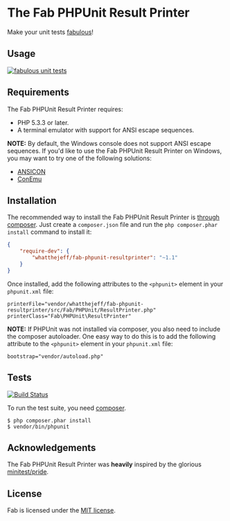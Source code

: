 The Fab PHPUnit Result Printer
==============================

Make your unit tests [fabulous](https://github.com/whatthejeff/fab)!

## Usage

[![fabulous unit tests](https://github.com/whatthejeff/fab-phpunit-resultprinter/raw/master/fab.png)](https://github.com/whatthejeff/fab-phpunit-resultprinter/raw/master/fab.png)

## Requirements

The Fab PHPUnit Result Printer requires:

 * PHP 5.3.3 or later.
 * A terminal emulator with support for ANSI escape sequences.

**NOTE:** By default, the Windows console does not support ANSI escape
sequences. If you'd like to use the Fab PHPUnit Result Printer on Windows, you
may want to try one of the following solutions:

 * [ANSICON](https://github.com/adoxa/ansicon)
 * [ConEmu](https://github.com/Maximus5/ConEmu)

## Installation

The recommended way to install the Fab PHPUnit Result Printer is [through
composer](http://getcomposer.org). Just create a `composer.json` file and
run the `php composer.phar install` command to install it:

~~~json
{
    "require-dev": {
        "whatthejeff/fab-phpunit-resultprinter": "~1.1"
    }
}
~~~

Once installed, add the following attributes to the `<phpunit>` element in your
`phpunit.xml` file:

    printerFile="vendor/whatthejeff/fab-phpunit-resultprinter/src/Fab/PHPUnit/ResultPrinter.php"
    printerClass="Fab\PHPUnit\ResultPrinter"

**NOTE:** If PHPUnit was not installed via composer, you also need to include
the composer autoloader. One easy way to do this is to add the following
attribute to the `<phpunit>` element in your `phpunit.xml` file:

    bootstrap="vendor/autoload.php"

## Tests

[![Build Status](https://secure.travis-ci.org/whatthejeff/fab-phpunit-resultprinter.png?branch=master)](https://travis-ci.org/whatthejeff/fab-phpunit-resultprinter)

To run the test suite, you need [composer](http://getcomposer.org).

    $ php composer.phar install
    $ vendor/bin/phpunit

## Acknowledgements

The Fab PHPUnit Result Printer was __heavily__ inspired by the glorious [minitest/pride](https://github.com/seattlerb/minitest/blob/abc8d7bbac2bf49b2207b5e4722212109463eb18/lib/minitest/pride_plugin.rb).

## License

Fab is licensed under the [MIT license](LICENSE).